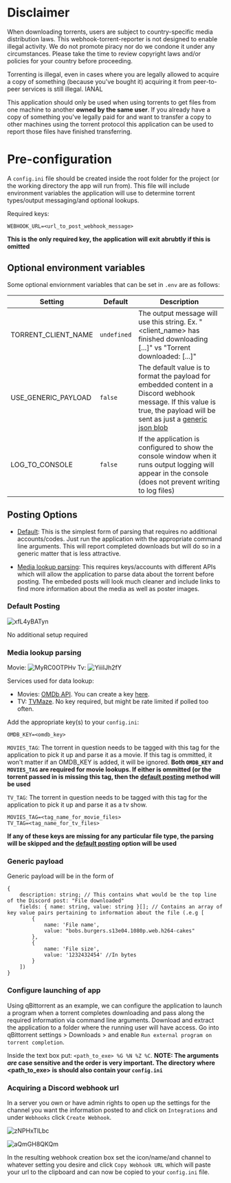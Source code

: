 # Disclaimer
When downloading torrents, users are subject to country-specific media distribution laws. This webhook-torrent-reporter is not designed to enable illegal activity. We do not promote piracy nor do we condone it under any circumstances. Please take the time to review copyright laws and/or policies for your country before proceeding.

Torrenting is illegal, even in cases where you are legally allowed to acquire a copy of something (because you've bought it) acquiring it from peer-to-peer services is still illegal. IANAL 

This application should only be used when using torrents to get files from one machine to another **owned by the same user**. If you already have a copy of something you've legally paid for and want to transfer a copy to other machines using the torrent protocol this application can be used to report those files have finished transferring.

# Pre-configuration
A `config.ini` file should be created inside the root folder for the project (or the working directory the app will run from). This file will include environment variables the application will use to determine torrent types/output messaging/and optional lookups.

Required keys:
```
WEBHOOK_URL=<url_to_post_webhook_message>
```

**This is the only required key, the application will exit abrubtly if this is omitted**

## Optional environment variables
Some optional enviornment variables that can be set in `.env` are as follows:

| Setting | Default | Description |
| ------- | ------- | ----------- |
| TORRENT_CLIENT_NAME | `undefined` | The output message will use this string. Ex. "<client_name> has finished downloading [...]" vs "Torrent downloaded: [...]"
| USE_GENERIC_PAYLOAD | `false` | The default value is to format the payload for embedded content in a Discord webhook message. If this value is true, the payload will be sent as just a [generic json blob](###-generic-payload)
| LOG_TO_CONSOLE | `false` | If the application is configured to show the console window when it runs output logging will appear in the console (does not prevent writing to log files)

## Posting Options

- [Default](###-default-posting): This is the simplest form of parsing that requires no additional accounts/codes. Just run the application with the appropriate command line arguments. This will report completed downloads but will do so in a generic matter that is less attractive.

- [Media lookup parsing](###-media-lookup-parsing): This requires keys/accounts with different APIs which will allow the application to parse data about the torrent before posting. The embeded posts will look much cleaner and include links to find more information about the media as well as poster images.

### Default Posting
![xfL4yBATyn](https://github.com/clausjs/webhook-torrent-reporter/assets/12068849/75ea5ca1-4490-460d-998f-8df15eee23b6)

No additional setup required

### Media lookup parsing
Movie: ![MyRC0OTPHv](https://github.com/clausjs/webhook-torrent-reporter/assets/12068849/9b885321-538c-4c92-ad7f-95f06954d7c7)
Tv: ![YiiiIJh2fY](https://github.com/clausjs/webhook-torrent-reporter/assets/12068849/060b7ec5-7a03-4f3b-b0dc-3b961d94d4d1)



Services used for data lookup:
- Movies: [OMDb API](http://www.omdbapi.com/). You can create a key [here](http://www.omdbapi.com/apikey.aspx).
- TV: [TVMaze](https://www.tvmaze.com/). No key required, but might be rate limited if polled too often.

Add the appropriate key(s) to your `config.ini`:

```
OMDB_KEY=<omdb_key>
```

`MOVIES_TAG`: The torrent in question needs to be tagged with this tag for the application to pick it up and parse it as a movie. If this tag is ommitted, it won't matter if an OMDB_KEY is added, it will be ignored. **Both `OMDB_KEY` and `MOVIES_TAG` are required for movie lookups. If either is ommitted (or the torrent passed in is missing this tag, then the [default posting](###-default-posting) method will be used**

`TV_TAG`: The torrent in question needs to be tagged with this tag for the application to pick it up and parse it as a tv show.

```
MOVIES_TAG=<tag_name_for_movie_files>
TV_TAG=<tag_name_for_tv_files>
```

**If any of these keys are missing for any particular file type, the parsing will be skipped and the [default posting](###-default-posting) option will be used**

### Generic payload

Generic payload will be in the form of

```
{
    description: string; // This contains what would be the top line of the Discord post: "File downloaded"
    fields: { name: string, value: string }[]; // Contains an array of key value pairs pertaining to information about the file (.e.g [
        {
            name: 'File name',
            value: "bobs.burgers.s13e04.1080p.web.h264-cakes"
        },
        {
            name: 'File size',
            value: '1232432454' //In bytes
        }
    ])
}
```

### Configure launching of app
Using qBittorrent as an example, we can configure the application to launch a program when a torrent completes downloading and pass along the required information via command line arguments. Download and extract the application to a folder where the running user will have access. Go into qBittorrent settings > Downloads > and enable `Run external program on torrent completion`. 

Inside the text box put: `<path_to_exe> %G %N %Z %C`.
**NOTE: The arguments _are_ case sensitive and the order is very important. The directory where <path_to_exe> is should also contain your `config.ini`**

### Acquiring a Discord webhook url
In a server you own or have admin rights to open up the settings for the channel you want the information posted to and click on `Integrations` and under `Webhooks` click `Create Webhook`. 

![zNPHxTlLbc](https://github.com/clausjs/webhook-torrent-reporter/assets/12068849/43a9ff8b-e31f-4617-bf89-e2a23efb97f1)

![aQmGH8QKQm](https://github.com/clausjs/webhook-torrent-reporter/assets/12068849/6b60c975-6913-45c4-8e95-6046b62391b8)



In the resulting webhook creation box set the icon/name/and channel to whatever setting you desire and click `Copy Webhook URL` which will paste your url to the clipboard and can now be copied to your `config.ini` file. 
